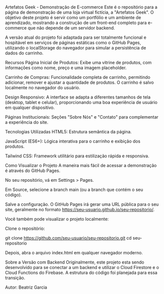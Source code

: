 Artefatos Geek - Demonstração de E-commerce
Este é o repositório para a página de demonstração de uma loja virtual fictícia, a "Artefatos Geek". O objetivo deste projeto é servir como um portfólio e um ambiente de aprendizado, mostrando a construção de um front-end completo para e-commerce que não depende de um servidor backend.

A versão atual do projeto foi adaptada para ser totalmente funcional e hospitável em serviços de páginas estáticas como o GitHub Pages, utilizando o localStorage do navegador para simular a persistência de dados do carrinho.

Recursos
Página Inicial de Produtos: Exibe uma vitrine de produtos, com informações como nome, preço e uma imagem placeholder.

Carrinho de Compras: Funcionalidade completa de carrinho, permitindo adicionar, remover e ajustar a quantidade de produtos. O carrinho é salvo localmente no navegador do usuário.

Design Responsivo: A interface se adapta a diferentes tamanhos de tela (desktop, tablet e celular), proporcionando uma boa experiência de usuário em qualquer dispositivo.

Páginas Institucionais: Seções "Sobre Nós" e "Contato" para complementar a experiência do site.

Tecnologias Utilizadas
HTML5: Estrutura semântica da página.

JavaScript (ES6+): Lógica interativa para o carrinho e exibição dos produtos.

Tailwind CSS: Framework utilitário para estilização rápida e responsiva.

Como Visualizar o Projeto
A maneira mais fácil de acessar a demonstração é através do GitHub Pages.

No seu repositório, vá em Settings > Pages.

Em Source, selecione a branch main (ou a branch que contém o seu código).

Salve a configuração. O GitHub Pages irá gerar uma URL pública para o seu site, geralmente no formato https://seu-usuario.github.io/seu-repositorio/.

Você também pode visualizar o projeto localmente:

Clone o repositório:

git clone https://github.com/seu-usuario/seu-repositorio.git
cd seu-repositorio

Depois, abra o arquivo index.html em qualquer navegador moderno.

Sobre a Versão com Backend
Originalmente, este projeto esta sendo desenvolvido para se conectar a um backend e utilizar o Cloud Firestore e o Cloud Functions do Firebase. A estrutura do código foi planejada para essa transição.

Autor: Beatriz Garcia
